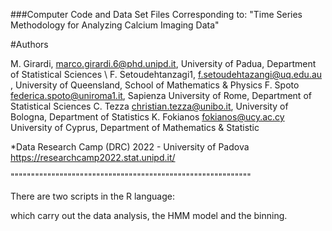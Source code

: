 ###Computer Code and Data Set Files Corresponding to:
"Time Series Methodology for Analyzing Calcium Imaging Data"

#Authors

M. Girardi, marco.girardi.6@phd.unipd.it, University of Padua, Department of Statistical Sciences \\
F. Setoudehtanzagi1, f.setoudehtazangi@uq.edu.au , University of Queensland, School of Mathematics & Physics
F. Spoto federica.spoto@uniroma1.it, Sapienza University of Rome, Department of Statistical Sciences
C. Tezza christian.tezza@unibo.it, University of Bologna, Department of Statistics
K. Fokianos fokianos@ucy.ac.cy University of Cyprus, Department of Mathematics & Statistic

*Data Research Camp (DRC) 2022 - University of Padova
https://researchcamp2022.stat.unipd.it/


"""""""""""""""""""""""""""""""""""""""""""""""""""""""""""

There are two scripts in the R language:

which carry out the data analysis, the HMM model and the binning.



